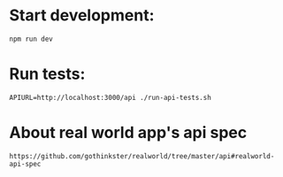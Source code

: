 # Start development:
`npm run dev`

# Run tests:
`APIURL=http://localhost:3000/api ./run-api-tests.sh`

# About real world app's api spec
`https://github.com/gothinkster/realworld/tree/master/api#realworld-api-spec`
